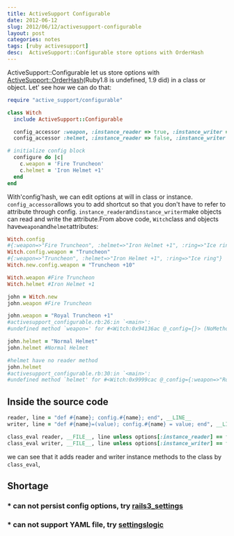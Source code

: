 ```yaml
---
title: ActiveSupport Configurable 
date: 2012-06-12
slug: 2012/06/12/activesupport-configurable
layout: post
categories: notes
tags: [ruby activesupport]
desc:  ActiveSupport::Configurable store options with OrderHash
---
```

ActiveSupport::Configurable let us store options with [ActiveSupport::OrderHash](http://api.rubyonrails.org/classes/ActiveSupport/OrderedHash.html)(Ruby1.8 is undefined, 1.9 did) in a class or object.
Let' see how we can do that:

``` ruby
require "active_support/configurable"

class Witch
  include ActiveSupport::Configurable

  config_accessor :weapon, :instance_reader => true, :instance_writer => false
  config_accessor :helmet, :instance_reader => false, :instance_writer => true

# initialize config block
  configure do |c|
    c.weapon = 'Fire Truncheon'
    c.helmet = 'Iron Helmet +1'
  end
end
``` 
With'config'hash, we can edit options at will in class or instance.
`config_accessor`allows you to add shortcut so that you don't have to refer to attribute through config.
`instance_reader`and`instance_writer`make objects can read and write the attribute.From above code, `Witch`class and objects have`weapon`and`helmet`attributes:

``` ruby
Witch.config 
#{:weapon=>"Fire Truncheon", :helmet=>"Iron Helmet +1", :ring=>"Ice ring"}
Witch.config.weapon = "Truncheon" 
#{:weapon=>"Truncheon", :helmet=>"Iron Helmet +1", :ring=>"Ice ring"}
Witch.new.config.weapon = "Truncheon +10"

Witch.weapon #Fire Truncheon  
Witch.helmet #Iron Helmet +1  

john = Witch.new
john.weapon #Fire Truncheon

john.weapon = "Royal Truncheon +1"
#activesupport_configurable.rb:26:in `<main>': 
#undefined method `weapon=' for #<Witch:0x94136ac @_config={}> (NoMethodError)

john.helmet = "Normal Helmet"
john.helmet #Normal Helmet

#helmet have no reader method
john.helmet  
#activesupport_configurable.rb:30:in `<main>':  
#undefined method `helmet' for #<Witch:0x9999cac @_config={:weapon=>"Royal Truncheon +1"}> (NoMethodError)
```

## Inside the source code

``` ruby
reader, line = "def #{name}; config.#{name}; end", __LINE__
writer, line = "def #{name}=(value); config.#{name} = value; end", __LINE__

class_eval reader, __FILE__, line unless options[:instance_reader] == false
class_eval writer, __FILE__, line unless options[:instance_writer] == false
```

we can see that it adds reader and writer instance methods to the class by `class_eval`,

## Shortage
### * can not persist config options, try [rails3_settings](https://github.com/midwire/rails3_settings) ###
### * can not support YAML file, try [settingslogic](https://github.com/binarylogic/settingslogic) ###
